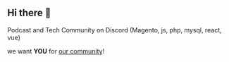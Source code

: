 ## Hi there 👋

Podcast and Tech Community on Discord (Magento, js, php, mysql, react, vue)

we want **YOU** for [our community](https://discord.io/Discorgento)!
